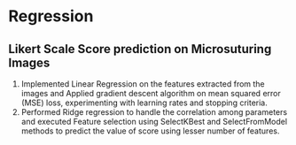 # Regression
## Likert Scale Score prediction on Microsuturing Images
1. Implemented Linear Regression on the features extracted from the images and Applied gradient descent
algorithm on mean squared error (MSE) loss, experimenting with learning rates and stopping criteria.
2. Performed Ridge regression to handle the correlation among parameters and executed Feature selection
using SelectKBest and SelectFromModel methods to predict the value of score using lesser number of features.
